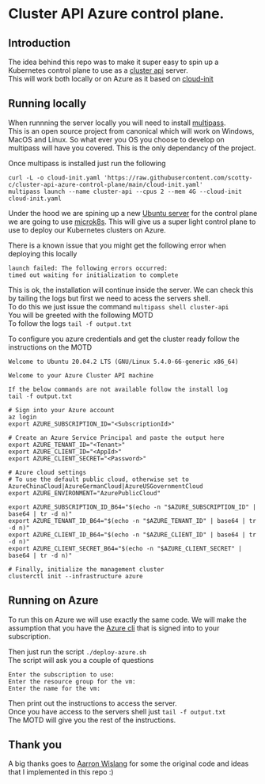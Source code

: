 # Cluster API Azure control plane.

## Introduction
The idea behind this repo was to make it super easy to spin up a Kubernetes control plane to use as a [cluster api](https://cluster-api.sigs.k8s.io/) server.  
This will work both locally or on Azure as it based on [cloud-init](https://cloudinit.readthedocs.io/en/latest/)  

## Running locally 
When runnning the server locally you will need to install [multipass](https://multipass.run/).  
This is an open source project from canonical which will work on Windows, MacOS and Linux. So what ever you OS you choose to develop on multipass will have you covered. This is the only dependancy of the project. 

Once multipass is installed just run the following 
```
curl -L -o cloud-init.yaml 'https://raw.githubusercontent.com/scotty-c/cluster-api-azure-control-plane/main/cloud-init.yaml'
multipass launch --name cluster-api --cpus 2 --mem 4G --cloud-init cloud-init.yaml
```
Under the hood we are spining up a new [Ubuntu server](https://ubuntu.com/download/server) for the control plane we are going to use [microk8s](https://microk8s.io/). This will give us a super light control plane to use to deploy our Kubernetes clusters on Azure. 

There is a known issue that you might get the following error when deploying this locally  
```
launch failed: The following errors occurred:                                   
timed out waiting for initialization to complete
```
This is ok, the installation will continue inside the server. We can check this by tailing the logs but first we need to acess the servers shell.  
To do this we just issue the command `multipass shell cluster-api`  
You will be greeted with the following MOTD  
To follow the logs `tail -f output.txt`  

To configure you azure credentials and get the cluster ready follow the instructions on the MOTD


```
Welcome to Ubuntu 20.04.2 LTS (GNU/Linux 5.4.0-66-generic x86_64)

Welcome to your Azure Cluster API machine

If the below commands are not available follow the install log
tail -f output.txt

# Sign into your Azure account
az login
export AZURE_SUBSCRIPTION_ID="<SubscriptionId>"

# Create an Azure Service Principal and paste the output here
export AZURE_TENANT_ID="<Tenant>"
export AZURE_CLIENT_ID="<AppId>"
export AZURE_CLIENT_SECRET="<Password>"

# Azure cloud settings
# To use the default public cloud, otherwise set to AzureChinaCloud|AzureGermanCloud|AzureUSGovernmentCloud
export AZURE_ENVIRONMENT="AzurePublicCloud"

export AZURE_SUBSCRIPTION_ID_B64="$(echo -n "$AZURE_SUBSCRIPTION_ID" | base64 | tr -d n)"
export AZURE_TENANT_ID_B64="$(echo -n "$AZURE_TENANT_ID" | base64 | tr -d n)"
export AZURE_CLIENT_ID_B64="$(echo -n "$AZURE_CLIENT_ID" | base64 | tr -d n)"
export AZURE_CLIENT_SECRET_B64="$(echo -n "$AZURE_CLIENT_SECRET" | base64 | tr -d n)"

# Finally, initialize the management cluster
clusterctl init --infrastructure azure
```
## Running on Azure
To run this on Azure we will use exactly the same code. We will make the assumption that you have the [Azure cli](https://docs.microsoft.com/en-us/cli/azure/install-azure-cli) that is signed into to your subscription. 

Then just run the script `./deploy-azure.sh`  
The script will ask you a couple of questions 
```
Enter the subscription to use: 
Enter the resource group for the vm: 
Enter the name for the vm:
```
Then print out the instructions to access the server.  
Once you have access to the servers shell just `tail -f output.txt`  
The MOTD will give you the rest of the instructions. 

## Thank you 
A big thanks goes to [Aarron Wislang](https://github.com/asw101) for some the original code and ideas that I implemented in this repo :)
